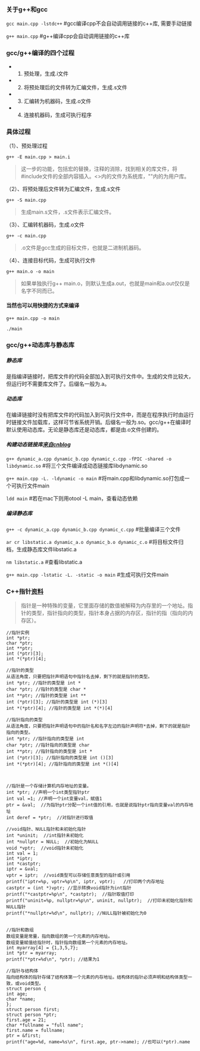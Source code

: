 ### 关于g++和gcc

`gcc main.cpp -lstdc++` #gcc编译cpp不会自动调用链接的c++库, 需要手动链接

`g++ main.cpp` #g++编译cpp会自动调用链接的c++库

### gcc/g++编译的四个过程
- 1. 预处理，生成.i文件
- 2. 将预处理后的文件转为汇编文件，生成.s文件
- 3. 汇编转为机器码，生成.o文件
- 4. 连接机器码，生成可执行程序

### 具体过程
（1）、预处理过程

`g++ -E main.cpp > main.i` 

> 这一步的功能，包括宏的替换，注释的消除，找到相关的库文件，将#include文件的全部内容插入。<>内的文件为系统库，""内的为用户库。

（2）、将预处理后文件转为汇编文件，生成.s文件

`g++ -S main.cpp`

> 生成main.s文件，.s文件表示汇编文件。

（3）、汇编转机器码，生成.o文件

`g++ -c main.cpp`

> .o文件是gcc生成的目标文件，也就是二进制机器码。

（4）、连接目标代码，生成可执行文件

`g++ main.o -o main`

> 如果单独执行g++ main.o，则默认生成a.out，也就是main和a.out仅仅是名字不同而已。

#### 当然也可以用快捷的方式来编译
`g++ main.cpp -o main`

`./main`

### gcc/g++动态库与静态库
##### 静态库
是指编译链接时，把库文件的代码全部加入到可执行文件中。生成的文件比较大，但运行时不需要库文件了。后缀名一般为.a。
##### 动态库
在编译链接时没有把库文件的代码加入到可执行文件中，而是在程序执行时由运行时链接文件加载库，这样可节省系统开销。后缀名一般为.so。gcc/g++在编译时默认使用动态库。无论是静态库还是动态库，都是由.o文件创建的。

##### 构建动态链接库[来自cnblog](http://www.cnblogs.com/zjiaxing/p/5557629.html)
`g++ dynamic_a.cpp dynamic_b.cpp dynamic_c.cpp -fPIC -shared -o libdynamic.so` #将三个文件编译成动态链接库libdynamic.so

`g++ main.cpp -L. -ldynamic -o main` #将main.cpp和libdynamic.so打包成一个可执行文件main

`ldd main`  #若在mac下则用otool -L main，查看动态依赖

##### 编译静态库
`g++ -c dynamic_a.cpp dynamic_b.cpp dynamic_c.cpp` #批量编译三个文件

`ar cr libstatic.a dynamic_a.o dynamic_b.o dynamic_c.o` #将目标文件归档，生成静态库文件libstatic.a

`nm libstatic.a` #查看libstatic.a

`g++ main.cpp -lstatic -L. -static -o main` #生成可执行文件main


### C++指针[资料](http://www.cnblogs.com/ggjucheng/archive/2011/12/13/2286391.html)

> 指针是一种特殊的变量，它里面存储的数值被解释为内存里的一个地址。指针的类型，指针指向的类型，指针本身占据的内存区，指针的指（指向的内存区）。

```
//指针实例
int *ptr;
char *ptr;
int **ptr;
int (*ptr)[3];
int *(*ptr)[4];

//指针的类型
从语法角度，只要把指针声明语句中指针名去掉，剩下的就是指针的类型。
int *ptr; //指针的类型是 int *
char *ptr; //指针的类型是 char *
int **ptr; //指针的类型是 int **
int (*ptr)[3]; //指针的类型是 int (*)[3]
int *(*ptr)[4]; //指针的类型是 int *(*)[4]

//指针指向的类型
从语法角度，只要把指针声明语句中的指针名和名字左边的指针声明符*去掉，剩下的就是指针指向的类型。
int *ptr; //指针指向的类型是 int
char *ptr; //指针指向的类型是 char
int **ptr; //指针指向的类型是 int *
int (*ptr)[3]; //指针指向的类型是 int ()[3]
int *(*ptr)[4]; //指针指向的类型是 int *()[4]



//指针是一个存储计算机内存地址的变量。
int *ptr; //声明一个int类型指针ptr
int val =1; //声明一个int变量val，赋值1
ptr = &val;  //为指针ptr分配一个int值的引用，也就是说指针ptr指向变量val的内存地址
int deref = *ptr;  //对指针进行取值

//void指针、NULL指针和未初始化指针
int *uninit;  //int指针未初始化
int *nullptr = NULL;  //初始化为NULL
void *vptr;  //void指针未初始化
int val = 1;
int *iptr;
int *castptr;
iptr = &val;
vptr = iptr;  //void类型可以存储任意类型的指针或引用
printf("iptr=%p, vptr=%p\n", iptr, vptr);   //打印两个内存地址
castptr = (int *)vptr; //显示转换void指针为int指针
printf("*castptr=%p\n", *castptr);  //指针取值打印
printf("uninit=%p, nullptr=%p\n", uninit, nullptr);  //打印未初始化指针和NULL指针
printf("*nullptr=%d\n", nullptr); //NULL指针被初始化为0


//指针和数组
数组变量是常量，指向数组的第一个元素的内存地址。
数组变量赋值给指针时，指针指向数组第一个元素的内存地址。
int myarray[4] = {1,3,5,7};
int *ptr = myarray;
printf("*ptr=%d\n", *ptr); //结果为1

//指针与结构体
指向结构体的指针存储了结构体第一个元素的内存地址。结构体的指针必须声明和结构体类型一致，或void类型。
struct person {
int age;
char *name;
};
struct person first;
struct person *ptr;
first.age = 21;
char *fullname = "full name";
first.name = fullname;
ptr = &first;
printf("age=%d, name=%s\n", first.age, ptr->name); //也可以(*ptr).name
```
